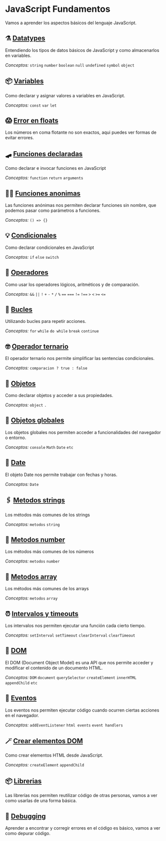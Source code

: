 # JavaScript Fundamentos

Vamos a aprender los aspectos básicos del lenguaje JavaScript.

## ⚗️ [Datatypes](./00_datatypes.md)

Entendiendo los tipos de datos básicos de JavaScript y como almacenarlos en variables.

*Conceptos:* `string` `number` `boolean` `null` `undefined` `symbol` `object`

## 📦 [Variables](./05_const_var_let.md)

Como declarar y asignar valores a variables en JavaScript. 

*Conceptos:* `const` `var` `let`

## 😱 [Error en floats](23_error_de_floats.md)

Los números en coma flotante no son exactos, aqui puedes ver formas de evitar errores.

## 🛹 [Funciones declaradas](08_funciones.md)

Como declarar e invocar funciones en JavaScript

*Conceptos:* `function` `return` `arguments`

## 😶‍🌫️ [Funciones anonimas](18_funciones_anonimas.md)

Las funciones anónimas nos permiten declarar funciones sin nombre, que podemos pasar como parámetros a funciones.

*Conceptos:* `() => {}`

## 💡 [Condicionales](09_condicionales.md)

Como declarar condicionales en JavaScript

*Conceptos:* `if` `else` `switch`

## 🧲 [Operadores](10_operadores.md)

Como usar los operadores lógicos, aritméticos y de comparación.

*Conceptos:* `&&` `||` `!` `+` `-` `*` `/` `%` `==` `===` `!=` `!==` `>` `<` `>=` `<=`

## 🦾 [Bucles](11_bucles.md)

Utilizando bucles para repetir acciones.

*Conceptos:* `for` `while` `do while` `break` `continue`

## 🤓 [Operador ternario](12_operador_ternario.md)

El operador ternario nos permite simplificar las sentencias condicionales.

*Conceptos:* `comparacion ? true : false`

<!-- ## [Clases](13_clases.md)

Como declarar clases e instanciar objetos.

*Conceptos:* `class` `new` `constructor` `this` -->

## 🤖 [Objetos](15_objetos.md)

Como declarar objetos y acceder a sus propiedades.

*Conceptos:* `object` `.`

## 🚀 [Objetos globales](16_objetos_globales.md)

Los objetos globales nos permiten acceder a funcionalidades del navegador o entorno.

*Conceptos:* `console` `Math` `Date` `etc`

## 📅 [Date](22_Date.md)

El objeto Date nos permite trabajar con fechas y horas.

*Conceptos:* `Date`

## 🖇️ [Metodos strings](06_metodos_strings.md)

Los métodos más comunes de los strings

*Conceptos:* `metodos` `string`

## 🧮 [Metodos number](07_metodos_number.md)

Los métodos más comunes de los números

*Conceptos:* `metodos` `number`

## 🧾 [Metodos array](17_metodos_array.md)

Los métodos más comunes de los arrays

*Conceptos:* `metodos` `array`

## ⏰ [Intervalos y timeouts](19_intervalos.md)

Los intervalos nos permiten ejecutar una función cada cierto tiempo.

*Conceptos:* `setInterval` `setTimeout` `clearInterval` `clearTimeout`

## 🌲 [DOM](20_DOM.md)

El DOM (Document Object Model) es una API que nos permite acceder y modificar el contenido de un documento HTML.

*Conceptos:* `DOM` `document` `querySelector` `createElement` `innerHTML` `appendChild` `etc`

## 👀 [Eventos](24_eventos.md)

Los eventos nos permiten ejecutar código cuando ocurren ciertas acciones en el navegador.

*Conceptos:* `addEventListener` `html events` `event handlers`

## 🪄 [Crear elementos DOM](21_crear_elementos_DOM.md)

Como crear elementos HTML desde JavaScript.

*Conceptos:* `createElement` `appendChild`

## 📦 [Librerias](26_usar_librerias.md)

Las librerías nos permiten reutilizar código de otras personas, vamos a ver como usarlas de una forma básica.

## 🐛 [Debugging](27_debug.md)

Aprender a encontrar y corregir errores en el código es básico, vamos a ver como depurar código.